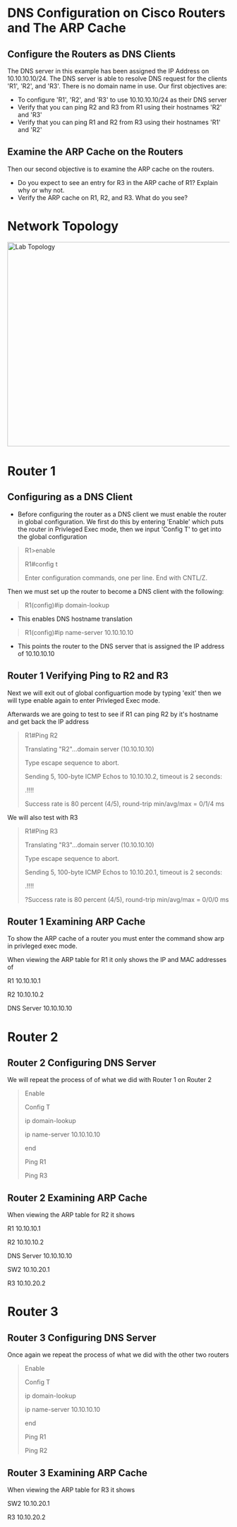 # DNS Configuration on Cisco Routers and The ARP Cache

## Configure the Routers as DNS Clients
The DNS server in this example has been assigned the IP Address on 10.10.10.10/24. The DNS server is able to resolve DNS request for the clients 'R1', 'R2', and 'R3'. There is no domain name in use.
Our first objectives are:
- To configure 'R1', 'R2', and 'R3' to use 10.10.10.10/24 as their DNS server
-  Verify that you can ping R2 and R3 from R1 using their hostnames 'R2' and 'R3'
-  Verify that you can ping R1 and R2 from R3 using their hostnames 'R1' and 'R2'

## Examine the ARP Cache on the Routers
Then our second objective is to examine the ARP cache on the routers.
- Do you expect to see an entry for R3 in the ARP cache of R1? Explain why or why not.
- Verify the ARP cache on R1, R2, and R3. What do you see?

# Network Topology

<img width="667" height="463" alt="Lab Topology" src="https://github.com/user-attachments/assets/7733dbcd-e64b-45d8-a4eb-0b8a6a5aefb9" />


# Router 1
## Configuring as a DNS Client
- Before configuring the router as a DNS client we must enable the router in global configuration. We first do this by entering 'Enable' which puts the router in Privleged Exec mode, then we input 'Config T' to get into the global configuration
>R1>enable
>
>R1#config t
>
>Enter configuration commands, one per line.  End with CNTL/Z.

Then we must set up the router to become a DNS client with the following: 
>R1(config)#ip domain-lookup
- This enables DNS hostname translation
>R1(config)#ip name-server 10.10.10.10
- This points the router to the DNS server that is assigned the IP address of 10.10.10.10

## Router 1 Verifying Ping to R2 and R3
Next we will exit out of global configuartion mode by typing 'exit' then we will type enable again to enter Privleged Exec mode.

Afterwards we are going to test to see if R1 can ping R2 by it's hostname and get back the IP address
>R1#Ping R2
>
>Translating "R2"...domain server (10.10.10.10)
>
>Type escape sequence to abort.
>
>Sending 5, 100-byte ICMP Echos to 10.10.10.2, timeout is 2 seconds:
>
>.!!!!
>
>Success rate is 80 percent (4/5), round-trip min/avg/max = 0/1/4 ms

We will also test with R3
>R1#Ping R3
>
>Translating "R3"...domain server (10.10.10.10)
>
>Type escape sequence to abort.
>
>Sending 5, 100-byte ICMP Echos to 10.10.20.1, timeout is 2 seconds:
>
>.!!!!
>
>?Success rate is 80 percent (4/5), round-trip min/avg/max = 0/0/0 ms

## Router 1 Examining ARP Cache
To show the ARP cache of a router you must enter the command show arp in privleged exec mode.

When viewing the ARP table for R1 it only shows the IP and MAC addresses of

R1 10.10.10.1

R2 10.10.10.2

DNS Server 10.10.10.10

# Router 2
## Router 2 Configuring DNS Server
We will repeat the process of of what we did with Router 1 on Router 2
>Enable
>
>Config T
>
>ip domain-lookup
>
>ip name-server 10.10.10.10
>
>end
>
>Ping R1
>
>Ping R3

## Router 2 Examining ARP Cache
When viewing the ARP table for R2 it shows

R1 10.10.10.1

R2 10.10.10.2

DNS Server 10.10.10.10

SW2 10.10.20.1

R3 10.10.20.2

# Router 3 
## Router 3 Configuring DNS Server
Once again we repeat the process of what we did with the other two routers
>Enable
>
>Config T
>
>ip domain-lookup
>
>ip name-server 10.10.10.10
>
>end
>
>Ping R1
>
>Ping R2

## Router 3 Examining ARP Cache
When viewing the ARP table for R3 it shows

SW2 10.10.20.1

R3 10.10.20.2

